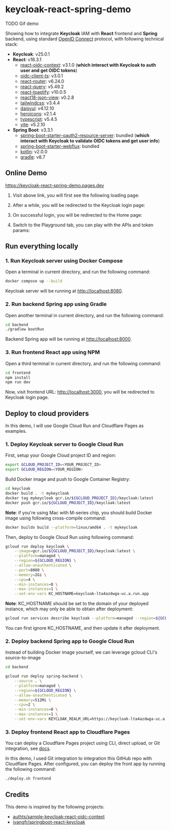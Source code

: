 # keycloak-react-spring-demo

TODO Gif demo

Showing how to integrate **Keycloak** IAM with **React** frontend and **Spring** backend, using standard [OpenID Connect](https://openid.net/) protocol, with following technical stack:

- **Keycloak**: v25.0.1
- **React**: v18.3.1
  - [react-oidc-context](https://github.com/authts/react-oidc-context): v3.1.0 (**which interact with Keycloak to auth user and get OIDC tokens**)
  - [oidc-client-ts](https://github.com/authts/oidc-client-ts): v3.0.1
  - [react-router](https://github.com/remix-run/react-router): v6.24.0
  - [react-query](https://github.com/tanstack/query): v5.49.2
  - [react-toastify](https://github.com/fkhadra/react-toastify): v10.0.5
  - [react18-json-view](https://github.com/YYsuni/react18-json-view): v0.2.8
  - [tailwindcss](https://tailwindcss.com/): v3.4.4
  - [daisyui](https://daisyui.com/): v4.12.10
  - [heroicons](https://github.com/tailwindlabs/heroicons): v2.1.4
  - [typescript](https://www.typescriptlang.org/): v5.4.5
  - [vite](https://vitejs.dev/): v5.2.10
- **Spring Boot**: v3.3.1
  - [spring-boot-starter-oauth2-resource-server](https://docs.spring.io/spring-security/reference/servlet/oauth2/resource-server/index.html): bundled (**which interact with Keycloak to validate OIDC tokens and get user info**)
  - [spring-boot-starter-webflux](https://docs.spring.io/spring-framework/reference/web/webflux.html): bundled
  - [kotlin](https://kotlinlang.org/docs/home.html): v2.0.0
  - [gradle](https://docs.gradle.org/): v8.7

## Online Demo

<https://keycloak-react-spring-demo.pages.dev>

1. Visit above link, you will first see the following loading page:

2. After a while, you will be redirected to the Keycloak login page:

3. On successful login, you will be redirected to the Home page:

4. Switch to the Playground tab, you can play with the APIs and token params:

## Run everything locally

### 1. Run Keycloak server using Docker Compose

Open a terminal in current directory, and run the following command:

```bash
docker compose up --build
```

Keycloak server will be running at <http://localhost:8080>.

### 2. Run backend Spring app using Gradle

Open another terminal in current directory, and run the following command:

```bash
cd backend
./gradlew bootRun
```

Backend Spring app will be running at <http://localhost:8000>.

### 3. Run frontend React app using NPM

Open a third terminal in current directory, and run the following command:

```bash
cd frontend
npm install
npm run dev
```

Now, visit frontend URL: <http://localhost:3000>, you will be redirected to Keycloak login page.

## Deploy to cloud providers

In this demo, I will use Google Cloud Run and Cloudflare Pages as examples.

### 1. Deploy Keycloak server to Google Cloud Run

First, setup your Google Cloud project ID and region:

```bash
export GCLOUD_PROJECT_ID=<YOUR_PROJECT_ID>
export GCLOUD_REGION=<YOUR_REGION>
```

Build Docker image and push to Google Container Registry:

```bash
cd keycloak
docker build . -t mykeycloak
docker tag mykeycloak gcr.io/${GCLOUD_PROJECT_ID}/keycloak:latest
docker push gcr.io/${GCLOUD_PROJECT_ID}/keycloak:latest
```

**Note**: if you're using Mac with M-series chip, you should build Docker image using following cross-compile command:

```bash
docker buildx build --platform=linux/amd64 . -t mykeycloak
```

Then, deploy to Google Cloud Run using following command:

```bash
gcloud run deploy keycloak \
    --image=gcr.io/${GCLOUD_PROJECT_ID}/keycloak:latest \
    --platform=managed \
    --region=${GCLOUD_REGION} \
    --allow-unauthenticated \
    --port=8080 \
    --memory=2Gi \
    --cpu=4 \
    --min-instances=0 \
    --max-instances=1 \
    --set-env-vars KC_HOSTNAME=keycloak-lta4azdwga-uc.a.run.app
```

**Note**: KC_HOSTNAME should be set to the domain of your deployed instance, which may only be able to obtain after deployment:

```bash
gcloud run services describe keycloak --platform=managed --region=${GCLOUD_REGION}
```

You can first ignore KC_HOSTNAME, and then update it after deployment.

### 2. Deploy backend Spring app to Google Cloud Run

Instead of building Docker image yourself, we can leverage gcloud CLI's source-to-image

```bash
cd backend

gcloud run deploy spring-backend \
    --source . \
    --platform=managed \
    --region=${GCLOUD_REGION} \
    --allow-unauthenticated \
    --memory=512Mi \
    --cpu=2 \
    --min-instances=0 \
    --max-instances=1 \
    --set-env-vars KEYCLOAK_REALM_URL=https://keycloak-lta4azdwga-uc.a.run.app/realms/myrealm,CORS_ALLOWED_ORIGINS=https://keycloak-react-spring-demo.pages.dev
```

### 3. Deploy frontend React app to Cloudflare Pages

You can deploy a Cloudflare Pages project using CLI, direct upload, or Git integration, see [docs](https://developers.cloudflare.com/pages/get-started/).

In this demo, I used Git integration to integration this GitHub repo with Cloudflare Pages. After configured, you can deploy the front app by running the following command:

```bash
./deploy.sh frontend
```

## Credits

This demo is inspired by the following projects:

- [authts/sample-keycloak-react-oidc-context](https://github.com/authts/sample-keycloak-react-oidc-context?tab=readme-ov-file>)
- [ivangfr/springboot-react-keycloak](https://github.com/ivangfr/springboot-react-keycloak)
